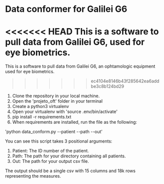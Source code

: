 # Data conformer for Galilei G6

<<<<<<< HEAD
This is a software to pull data from Galilei G6, used for eye biometrics.
=======
This is a software to pull data from Galilei G6, an ophtamologic equipment used for eye biometrics.
>>>>>>> ec4104e8146b43f285642ea6addbe3c8b124bd29

1. Clone the repository in your local machine.
2. Open the 'projeto_oft' folder in your terminal
3. Create a python3 virtualenv
4. Open your virtualenv with 'source .env/bin/activate'
5. pip install -r requirements.txt
6. When requirements are installed, run the file as the following:

'python data_conform.py --patient --path --out'

You can see this script takes 3 positional arguments:

1. Patient: The ID number of the patient.
2. Path: The path for your directory containing all patients.
3. Out: The path for your output csv file.

The output should be a single csv with 15 columns and 18k rows representing the measures.

